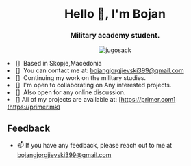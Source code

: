 
<h1 align="center">Hello 👋, I'm Bojan</h1>
<h3 align="center">Military academy student.</h3>

<p align="center"> <img src="https://komarev.com/ghpvc/?username=jugosack&label=Profile%20views&color=0e75b6&style=flat" alt="jugosack" /

* []  Based in Skopje,Macedonia
* []  You can contact me at: [bojangjorgjievski399@gmail.com](mailto:bojangjorgjievski399@gmail.com)
* []  Continuing my work on the military studies.
* []  I'm open to collaborating on Any interested projects.
* []  Also open for any online discussion.
* [] All of my projects are available at: [https://primer.com](https://primer.mk)

## Feedback

- 📫 If you have any feedback, please reach out to me at bojangjorgjievski399@gmail.com

